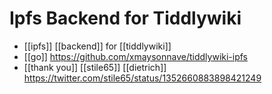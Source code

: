 # Ipfs Backend for Tiddlywiki

- [[ipfs]] [[backend]] for [[tiddlywiki]]
- [[go]] https://github.com/xmaysonnave/tiddlywiki-ipfs
- [[thank you]] [[stile65]] [[dietrich]] https://twitter.com/stile65/status/1352660883898421249


